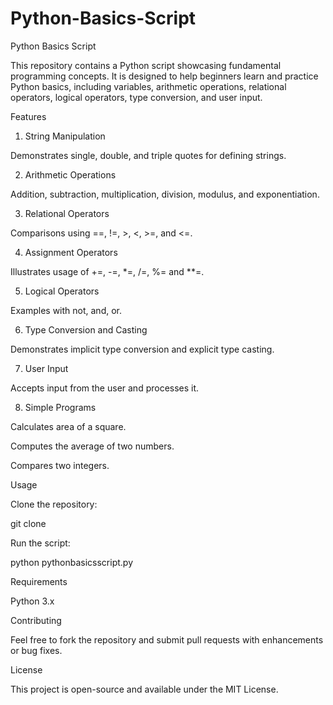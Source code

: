 # Python-Basics-Script
Python Basics Script

This repository contains a Python script showcasing fundamental programming concepts. It is designed to help beginners learn and practice Python basics, including variables, arithmetic operations, relational operators, logical operators, type conversion, and user input.

Features

1. String Manipulation

Demonstrates single, double, and triple quotes for defining strings.



2. Arithmetic Operations

Addition, subtraction, multiplication, division, modulus, and exponentiation.



3. Relational Operators

Comparisons using ==, !=, >, <, >=, and <=.



4. Assignment Operators

Illustrates usage of +=, -=, *=, /=, %= and **=.



5. Logical Operators

Examples with not, and, or.



6. Type Conversion and Casting

Demonstrates implicit type conversion and explicit type casting.



7. User Input

Accepts input from the user and processes it.



8. Simple Programs

Calculates area of a square.

Computes the average of two numbers.

Compares two integers.



Usage

Clone the repository:

git clone <repository-url>

Run the script:

python pythonbasicsscript.py

Requirements

Python 3.x

Contributing

Feel free to fork the repository and submit pull requests with enhancements or bug fixes.

License

This project is open-source and available under the MIT License.

